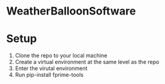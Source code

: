 # WeatherBalloonSoftware
# Setup
1. Clone the repo to your local machine
2. Create a virtual environment at the same level as the repo
3. Enter the virutal environment
4. Run pip-install fprime-tools
